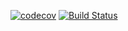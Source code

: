 [![codecov](https://codecov.io/gh/Damir-itis/HM/branch/2k-164/graph/badge.svg?token=5H6DOXGY3H)](https://codecov.io/gh/Damir-itis/HM)
[![Build Status](https://app.travis-ci.com/Damir-itis/HM.svg?branch=2k-164)](https://app.travis-ci.com/Damir-itis/HM)
